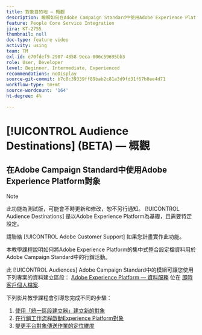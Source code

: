 ```yaml
---
title: 對象目的地 — 概觀
description: 瞭解如何在Adobe Campaign Standard中使用Adobe Experience Platform對象
feature: People Core Service Integration
jira: KT-2755
thumbnail: null
doc-type: feature video
activity: using
team: TM
exl-id: e70fdef9-2907-4858-9eca-006c59695bb3
role: User, Developer
level: Beginner, Intermediate, Experienced
recommendations: noDisplay
source-git-commit: b7c0c39339ff89bab2c81a3d9fd31f67b8ee4d71
workflow-type: tm+mt
source-wordcount: '164'
ht-degree: 4%

---
```


# [!UICONTROL Audience Destinations] (BETA) — 概觀

## 在Adobe Campaign Standard中使用Adobe Experience Platform對象

>[!NOTE]
>
>此功能為測試版，可能會不時更新和修改，恕不另行通知。 [!UICONTROL Audience Destinations] 是以Adobe Experience Platform為基礎，且需要特定設定。
>
>請聯絡 [!UICONTROL Adobe Customer Support] 如果您計畫實作此功能。
>

本教學課程說明如何將Adobe Experience Platform的集中式整合設定檔資料用於Adobe Campaign Standard中的行銷活動。

此 [!UICONTROL Audiences] Adobe Campaign Standard中的模組可讓您使用下列專案的資料建立區段： [Adobe Experience Platform — 資料服務](https://developer.adobe.com/apis/experienceplatform/home/services.html) 位在 [即時客戶個人檔案](https://experienceleague.adobe.com/docs/platform-learn/tutorials/profiles/understanding-the-real-time-customer-profile.html?lang=en).

下列影片教學課程會引導您完成不同的步驟：

1. [使用「統一區段建立器」建立新的對象](/help/profiles-and-audiences/audience-destinations/creating-audiences-using-segment-builder.md)
2. [在行銷工作流程啟動Experience Platform對象](/help/profiles-and-audiences/audience-destinations/activating-aep-audiences.md)
3. [變更平台對象傳送作業的定位維度](/help/profiles-and-audiences/audience-destinations/changing-targeting-dimension.md)
